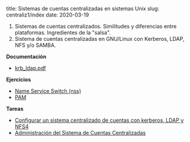 title: Sistemas de cuentas centralizadas en sistemas Unix
slug: centraliz1/index
date: 2020-03-19

1. Sistemas de cuentas centralizados. Similitudes y diferencias entre plataformas. Ingredientes de la "salsa".
1. Sistema de cuentas centralizadas en GNU/Linux con Kerberos, LDAP, NFS y/o SAMBA.

**Documentación**

* [krb_ldap.pdf]({static}../doc/krb_ldap.pdf)

**Ejercicios**

* [Name Service Switch (nss)]({filename}./nss.md)
* [PAM]({filename}./pam.md)

**Tareas**

* [Configurar un sistema centralizado de cuentas con kerberos, LDAP y NFS4]({filename}./centraliz1.md)
* [Administración del Sistema de Cuentas Centralizadas]({filename}./administracion.md)

